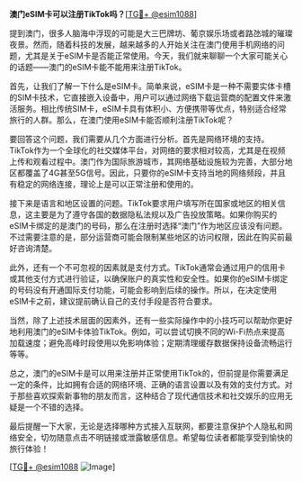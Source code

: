 **澳门eSIM卡可以注册TikTok吗？**[[TG💪+ @esim1088](https://t.me/s/esim1088)]

提到澳门，很多人脑海中浮现的可能是大三巴牌坊、葡京娱乐场或者路氹城的璀璨夜景。然而，随着科技的发展，越来越多的人开始关注在澳门使用手机网络的问题，尤其是关于eSIM卡是否能正常使用。今天，我们就来聊聊一个大家可能关心的话题——澳门的eSIM卡能不能用来注册TikTok。

首先，让我们了解一下什么是eSIM卡。简单来说，eSIM卡是一种不需要实体卡槽的SIM卡技术，它直接嵌入设备中，用户可以通过网络下载运营商的配置文件来激活服务。相比传统SIM卡，eSIM卡具有体积小、方便携带等优点，特别适合经常旅行的人群。那么，在澳门使用eSIM卡能否顺利注册TikTok呢？

要回答这个问题，我们需要从几个方面进行分析。首先是网络环境的支持。TikTok作为一个全球化的社交媒体平台，对网络的要求相对较高，尤其是在视频上传和观看过程中。澳门作为国际旅游城市，其网络基础设施较为完善，大部分地区都覆盖了4G甚至5G信号。因此，只要你的eSIM卡支持当地的网络频段，并且有稳定的网络连接，理论上是可以正常注册和使用的。

接下来是语言和地区设置的问题。TikTok要求用户填写所在国家或地区的相关信息，这主要是为了遵守各国的数据隐私法规以及广告投放策略。如果你购买的eSIM卡绑定的是澳门的号码，那么在注册时选择“澳门”作为地区应该没有问题。不过需要注意的是，部分运营商可能会限制某些地区的访问权限，因此在购买前最好咨询清楚。

此外，还有一个不可忽视的因素就是支付方式。TikTok通常会通过用户的信用卡或其他支付方式进行验证，以确保账户的真实性和安全性。如果你的eSIM卡绑定的号码没有开通国际支付功能，可能会影响到后续的操作。所以，在决定使用eSIM卡之前，建议提前确认自己的支付手段是否符合要求。

当然，除了上述技术层面的因素外，还有一些实际操作中的小技巧可以帮助你更好地利用澳门的eSIM卡体验TikTok。例如，可以尝试切换不同的Wi-Fi热点来提高加载速度；避免高峰时段使用以免影响体验；定期清理缓存数据保持设备流畅运行等等。

总之，澳门的eSIM卡是可以用来注册并正常使用TikTok的，但前提是你需要满足一定的条件，比如拥有合适的网络环境、正确的语言设置以及有效的支付方式。对于那些喜欢探索新事物的朋友而言，这种结合了现代通信技术和社交娱乐的应用无疑是一个不错的选择。

最后提醒一下大家，无论是选择哪种方式接入互联网，都要注意保护个人隐私和网络安全，切勿随意点击不明链接或泄露敏感信息。希望每位读者都能享受到愉快的旅行体验！

[[TG💪+ @esim1088](https://t.me/s/esim1088) ![Image](https://i.postimg.cc/4NQfJmqS/Snipaste-2025-05-13-00-14-12.png)]
